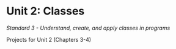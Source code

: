 Unit 2: Classes
============

*Standard 3 - Understand, create, and apply classes in programs*

Projects for Unit 2 (Chapters 3-4)

